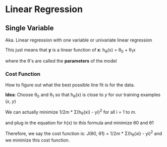 # Linear Regression

## Single Variable

Aka. Linear regression with one variable or univariate linear regression<br/>

This just means that **y** is a linear function of **x**: h<sub>&theta;</sub>(x) = &theta;<sub>0</sub> + &theta;<sub>1</sub>x

where the &theta;'s are called the **parameters** of the model

### Cost Function

How to figure out what the best possible line fit is for the data.

**Idea**: Choose &theta;<sub>0</sub> and &theta;<sub>1</sub> so that h<sub>&theta;</sub>(x) is close to *y* for our training examples (*x*, *y*)

We can actually minimize 1/2*m* * &Sigma;(h<sub>&theta;</sub>(xi) - yi)<sup>2</sup> for all i = 1 to *m*. 

and plug in the equation for h(x) to this formula and minimize &theta;0 and &theta;1


Therefore, we say the cost function is: J(&theta;0, &theta;1) = 1/2*m* * &Sigma;(h<sub>&theta;</sub>(xi) - yi)<sup>2</sup> and we minimize this cost function.

